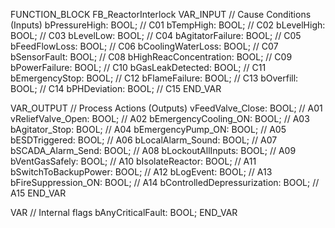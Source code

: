 FUNCTION_BLOCK FB_ReactorInterlock
VAR_INPUT
    // Cause Conditions (Inputs)
    bPressureHigh: BOOL;           // C01
    bTempHigh: BOOL;               // C02
    bLevelHigh: BOOL;              // C03
    bLevelLow: BOOL;               // C04
    bAgitatorFailure: BOOL;        // C05
    bFeedFlowLoss: BOOL;           // C06
    bCoolingWaterLoss: BOOL;       // C07
    bSensorFault: BOOL;            // C08
    bHighReacConcentration: BOOL;  // C09
    bPowerFailure: BOOL;           // C10
    bGasLeakDetected: BOOL;        // C11
    bEmergencyStop: BOOL;          // C12
    bFlameFailure: BOOL;           // C13
    bOverfill: BOOL;               // C14
    bPHDeviation: BOOL;            // C15
END_VAR

VAR_OUTPUT
    // Process Actions (Outputs)
    vFeedValve_Close: BOOL;                // A01
    vReliefValve_Open: BOOL;               // A02
    bEmergencyCooling_ON: BOOL;            // A03
    bAgitator_Stop: BOOL;                  // A04
    bEmergencyPump_ON: BOOL;               // A05
    bESDTriggered: BOOL;                    // A06
    bLocalAlarm_Sound: BOOL;               // A07
    bSCADA_Alarm_Send: BOOL;               // A08
    bLockoutAllInputs: BOOL;               // A09
    bVentGasSafely: BOOL;                   // A10
    bIsolateReactor: BOOL;                  // A11
    bSwitchToBackupPower: BOOL;            // A12
    bLogEvent: BOOL;                        // A13
    bFireSuppression_ON: BOOL;             // A14
    bControlledDepressurization: BOOL;     // A15
END_VAR

VAR
    // Internal flags
    bAnyCriticalFault: BOOL;
END_VAR
